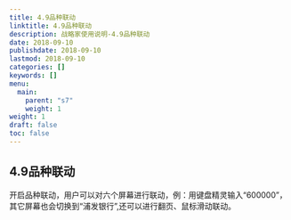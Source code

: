 ```yaml
---
title: 4.9品种联动
linktitle: 4.9品种联动
description: 战略家使用说明-4.9品种联动
date: 2018-09-10
publishdate: 2018-09-10
lastmod: 2018-09-10
categories: []
keywords: []
menu:
  main:
    parent: "s7"
    weight: 1
weight: 1
draft: false
toc: false
---
```


## 4.9品种联动

开启品种联动，用户可以对六个屏幕进行联动，例：用键盘精灵输入“600000”，其它屏幕也会切换到“浦发银行”,还可以进行翻页、鼠标滑动联动。

